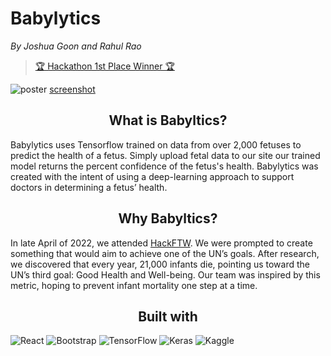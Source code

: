 # Babylytics

_By Joshua Goon and Rahul Rao_

> [🏆 Hackathon 1st Place Winner 🏆](https://devpost.com/software/babylytics)

![poster](./frontend/src/img/babylytics%20copy.png)
[screenshot](./frontend/src/img/Babylytics%20Screenshot.png)

<h2 style="text-align:center">What is Babyltics?</h2>

Babylytics uses Tensorflow trained on data from over 2,000 fetuses to predict the health of a fetus. Simply upload fetal data to our site our trained model returns the percent confidence of the fetus's health. Babylytics was created with the intent of using a deep-learning approach to support doctors in determining a fetus’ health.

<h2 style="text-align:center">Why Babyltics?</h2>

In late April of 2022, we attended [HackFTW](https://hackftw.net/). We were prompted to create something that would aim to achieve one of the UN’s goals. After research, we discovered that every year, 21,000 infants die, pointing us toward the UN’s third goal: Good Health and Well-being. Our team was inspired by this metric, hoping to prevent infant mortality one step at a time.

<h2 style="text-align:center">Built with</h2>

![React](https://img.shields.io/badge/react-%2320232a.svg?style=for-the-badge&logo=react&logoColor=%2361DAFB) ![Bootstrap](https://img.shields.io/badge/bootstrap-%23563D7C.svg?style=for-the-badge&logo=bootstrap&logoColor=white) ![TensorFlow](https://img.shields.io/badge/TensorFlow-%23FF6F00.svg?style=for-the-badge&logo=TensorFlow&logoColor=white) ![Keras](https://img.shields.io/badge/Keras-%23D00000.svg?style=for-the-badge&logo=Keras&logoColor=white) ![Kaggle](https://img.shields.io/badge/Kaggle-035a7d?style=for-the-badge&logo=kaggle&logoColor=white)
